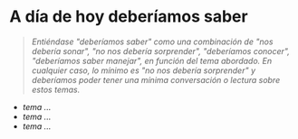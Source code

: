 # A día de hoy deberíamos saber

> *Entiéndase "deberíamos saber" como una combinación de "nos debería sonar", "no nos debería sorprender", "deberíamos conocer", "deberíamos saber manejar", en función del tema abordado. En cualquier caso, lo mínimo es "no nos debería sorprender" y deberíamos poder tener una mínima conversación o lectura sobre estos temas.*

- *tema ...*
- *tema ...*
- *tema ...*